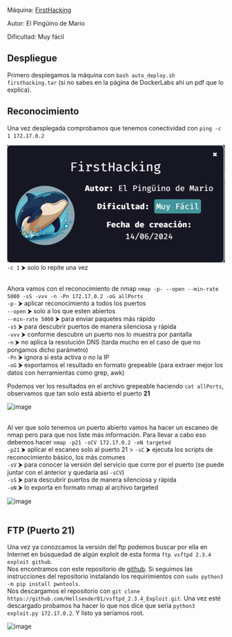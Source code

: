 Máquina: [FirstHacking](https://dockerlabs.es/)

Autor: El Pingüino de Mario

Dificultad: Muy fácil

## Despliegue

Primero desplegamos la máquina con ```bash auto_deploy.sh firsthacking.tar``` (si no sabes en la página de DockerLabs ahí un pdf que lo explica).


## Reconocimiento

Una vez desplegada comprobamos que tenemos conectividad con ```ping -c 1 172.17.0.2``` 
<br>

![image](images/firsthacking.PNG)
<br>
`-c 1` ⮞ solo lo repite una vez<br>
<br>

Ahora vamos con el reconocimiento de nmap ```nmap -p- --open --min-rate 5000 -sS -vvv -n -Pn 172.17.0.2 -oG allPorts``` <br>
`-p-` ⮞ aplicar reconocimiento a todos los puertos <br>
`--open` ⮞ solo a los que esten abiertos <br>
`--min-rate 5000` ⮞ para enviar paquetes más rápido <br> 
`-sS` ⮞ para descubrir puertos de manera silenciosa y rápida <br> 
`-vvv` ⮞ conforme descubre un puerto nos lo muestra por pantalla <br> 
`-n` ⮞ no aplica la resolución DNS (tarda mucho en el caso de que no pongamos dicho parámetro)<br> 
`-Pn` ⮞ ignora si esta activa o no la IP<br> 
`-oG` ⮞ exportamos el resultado en formato grepeable (para extraer mejor los datos con herramientas como grep, awk)
<br>

Podemos ver los resultados en el archivo grepeable haciendo ```cat allPorts```, observamos que tan solo está abierto el puerto **21**
<br>

![image](https://github.com/TerrorAterrador/WriteUps/assets/146730674/c42712ae-3adb-4232-98c4-a787f7784cd4)
<br>
<br>

Al ver que solo tenemos un puerto abierto vamos ha hacer un escaneo de nmap pero para que nos liste más información. Para llevar a cabo eso debemos hacer ```nmap -p21 -sCV 172.17.0.2 -oN targeted``` <br>
`-p21` ⮞ aplicar el escaneo solo al puerto 21 >
`-sC` ⮞ ejecuta los scripts de reconocimiento básico, los más comunes <br> 
`-sV` ⮞ para conocer la versión del servicio que corre por el puerto (se puede juntar con el anterior y quedaría así `-sCV`)<br> 
`-sS` ⮞ para descubrir puertos de manera silenciosa y rápida <br> 
`-oN` ⮞ lo exporta en formato nmap al archivo targeted 
<br>

![image](https://github.com/TerrorAterrador/WriteUps/assets/146730674/efd74f95-4541-45e2-9857-c6b81c6c6d86)
<br>
<br>

## FTP (Puerto 21)

Una vez ya conozcamos la versión del ftp podemos buscar por ella en Internet en búsquedad de algún exploit de esta forma `ftp vsftpd 2.3.4 exploit github`. <br> Nos encontramos con este repositorio de [github](https://github.com/Hellsender01/vsftpd_2.3.4_Exploit). Si seguimos las instrucciones del repositorio instalando los requirimientos con `sudo python3 -m pip install pwntools`. <br> Nos descargamos el repositorio con `git clone https://github.com/Hellsender01/vsftpd_2.3.4_Exploit.git`. Una vez esté descargado probamos ha hacer lo que nos dice que sería `python3 exploit.py 172.17.0.2`. Y listo ya seríamos root.
<br>

![image](https://github.com/TerrorAterrador/WriteUps/assets/146730674/345f784d-7c90-4ac1-948a-b27703598104)
